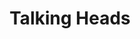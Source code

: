 ---
title: "Talking Heads"
summary: "Talking Heads were an American rock band that formed in 1975 in New York City. The band was composed of David Byrne , Chris Frantz , Tina Weymouth and Jerry Harrison . Described as \"one of the most critically acclaimed bands of the '80s\", Talking Heads helped to pioneer new wave music by combining elements of punk, art rock, funk, and world music with an anxious, clean-cut image.Byrne, Frantz and Weymouth met as freshman students at the Rhode Island School of Design.: 24 They moved to New York City in 1975, joined the New York punk scene, recruited Harrison, and changed their name to Talking Heads. Their debut album, Talking Heads: 77, was released in 1977 to positive reviews. They collaborated with the British producer Brian Eno on the acclaimed albums More Songs About Buildings and Food , Fear of Music , and Remain in Light , which blended their art school sensibilities with influence from artists such as Parliament-Funkadelic and Fela Kuti. From the early 1980s, they included additional musicians in their recording sessions and shows, including guitarist Adrian Belew, keyboardist Bernie Worrell, singer Nona Hendryx, and bassist Busta Jones.
After a hiatus, Talking Heads reached their commercial peak in 1983 with the U.S. Top 10 hit \"Burning Down the House\" from the album Speaking in Tongues. In 1984, they released the concert film Stop Making Sense, directed by Jonathan Demme. For these performances, they were joined by Worrell, the guitarist Alex Weir, the percussionist Steve Scales and the singers Lynn Mabry and Ednah Holt. In 1985, Talking Heads released their best-selling album, Little Creatures. They produced a soundtrack album for Byrne's film True Stories , and released their final album, worldbeat-influenced Naked , before disbanding in 1991. Without Byrne, the other band members performed under the name Shrunken Heads, and released an album, No Talking, Just Head, as the Heads in 1996.
In 2002, Talking Heads were inducted into the Rock and Roll Hall of Fame. Four of their albums appeared in Rolling Stone's list of the 500 Greatest Albums of All Time in 2003, and three of their songs were included among the Rock and Roll Hall of Fame's 500 Songs That Shaped Rock and Roll. Talking Heads were also number 64 on VH1's list of the \"100 Greatest Artists of All Time\". In the 2011 update of Rolling Stone's \"100 Greatest Artists of All Time\", they were ranked number 100."
image: "talking-heads.jpg"
apple_music_artist_url: "https://music.apple.com/gb/artist/talking-heads/155546"
wikipedia_url: "https://en.wikipedia.org/wiki/Talking_Heads"
---